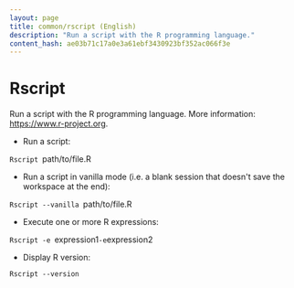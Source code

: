 ```yaml
---
layout: page
title: common/rscript (English)
description: "Run a script with the R programming language."
content_hash: ae03b71c17a0e3a61ebf3430923bf352ac066f3e
---
```

# Rscript

Run a script with the R programming language.
More information: <https://www.r-project.org>.

- Run a script:

`Rscript `<span class="tldr-var badge badge-pill bg-dark-lm bg-white-dm text-white-lm text-dark-dm font-weight-bold">path/to/file.R</span>

- Run a script in vanilla mode (i.e. a blank session that doesn't save the workspace at the end):

`Rscript --vanilla `<span class="tldr-var badge badge-pill bg-dark-lm bg-white-dm text-white-lm text-dark-dm font-weight-bold">path/to/file.R</span>

- Execute one or more R expressions:

`Rscript -e `<span class="tldr-var badge badge-pill bg-dark-lm bg-white-dm text-white-lm text-dark-dm font-weight-bold">expression1</span>` -e `<span class="tldr-var badge badge-pill bg-dark-lm bg-white-dm text-white-lm text-dark-dm font-weight-bold">expression2</span>

- Display R version:

`Rscript --version`
